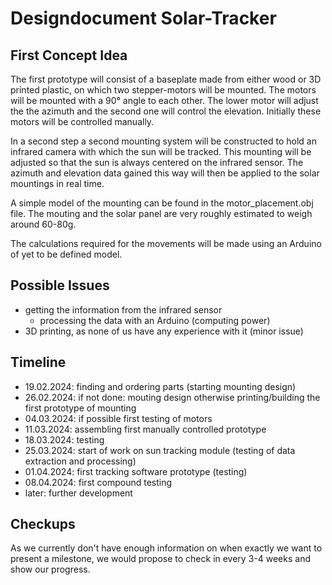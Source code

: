 # Designdocument Solar-Tracker #
## First Concept Idea ##
The first prototype will consist of a baseplate made from either wood or 3D printed plastic, on which two stepper-motors will be mounted. The motors will be mounted with a 90° angle to each other. The lower motor will adjust the the azimuth and the second one will control the elevation. Initially these motors will be controlled manually. 

In a second step a second mounting system will be constructed to hold an infrared camera with which the sun will be tracked. This mounting will be adjusted so that the sun is always centered on the infrared sensor. The azimuth and elevation data gained this way will then be applied to the solar mountings in real time.

A simple model of the mounting can be found in the motor_placement.obj file.
The mouting and the solar panel are very roughly estimated to weigh around 60-80g.

The calculations required for the movements will be made using an Arduino of yet to be defined model.

## Possible Issues ##
- getting the information from the infrared sensor
    - processing the data with an Arduino (computing power)
- 3D printing, as none of us have any experience with it (minor issue)

## Timeline ##
- 19.02.2024: finding and ordering parts (starting mounting design)
- 26.02.2024: if not done: mouting design otherwise printing/building the first prototype of mounting
- 04.03.2024: if possible first testing of motors
- 11.03.2024: assembling first manually controlled prototype
- 18.03.2024: testing
- 25.03.2024: start of work on sun tracking module (testing of data extraction and processing)
- 01.04.2024: first tracking software prototype (testing)
- 08.04.2024: first compound testing
- later: further development

## Checkups ##
As we currently don't have enough information on when exactly we want to present a milestone, we would propose to check in every 3-4 weeks and show our progress.
